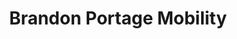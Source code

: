 ---
title: "Brandon Portage Mobility"
url: /portage-la-prairie/brandon-portage-mobility/
shop: medical supply
---